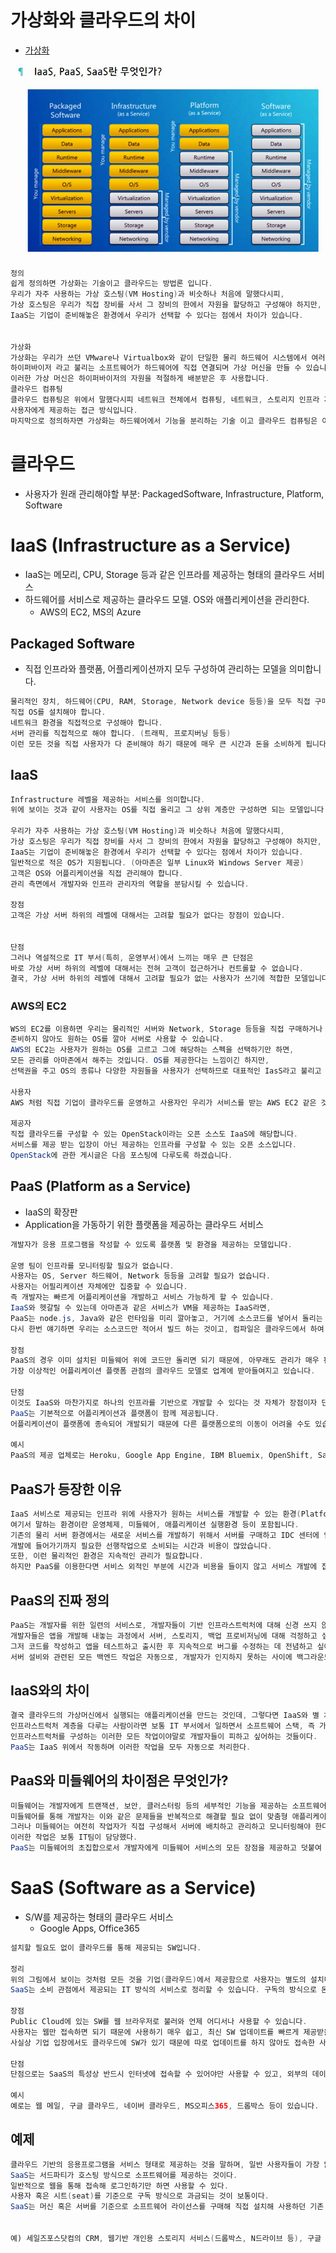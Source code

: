 # 가상화와 클라우드의 차이

* [가상화](https://wnsgml972.github.io/network/network_cloud-computing.html)

![Cloud](./Cloud.JPG)

```java
정의
쉽게 정의하면 가상화는 기술이고 클라우드는 방법론 입니다.
우리가 자주 사용하는 가상 호스팅(VM Hosting)과 비슷하나 처음에 말했다시피, 
가상 호스팅은 우리가 직접 장비를 사서 그 장비의 한에서 자원을 할당하고 구성해야 하지만, 
IaaS는 기업이 준비해놓은 환경에서 우리가 선택할 수 있다는 점에서 차이가 있습니다.


가상화
가상화는 우리가 쓰던 VMware나 Virtualbox와 같이 단일한 물리 하드웨어 시스템에서 여러 환경이나 자원을 생성할 수 있는 기술입니다.
하이퍼바이저 라고 불리는 소프트웨어가 하드웨어에 직접 연결되며 가상 머신을 만들 수 있습니다.
이러한 가상 머신은 하이퍼바이저의 자원을 적절하게 배분받은 후 사용합니다.
클라우드 컴퓨팅
클라우드 컴퓨팅은 위에서 말했다시피 네트워크 전체에서 컴퓨팅, 네트워크, 스토리지 인프라 자원, 서비스, 플랫폼, 애플리케이션을 
사용자에게 제공하는 접근 방식입니다.
마지막으로 정의하자면 가상화는 하드웨어에서 기능을 분리하는 기술 이고 클라우드 컴퓨팅은 이러한 분할을 사용하는 솔루션보다 큰 개념인 방법론입니다.

```
# 클라우드
* 사용자가 원래 관리해야할 부분: PackagedSoftware, Infrastructure, Platform, Software

# IaaS (Infrastructure as a Service)
* IaaS는 메모리, CPU, Storage 등과 같은 인프라를 제공하는 형태의 클라우드 서비스
* 하드웨어를 서비스로 제공하는 클라우드 모델. OS와 애플리케이션을 관리한다.
  * AWS의 EC2, MS의 Azure

## Packaged Software
* 직접 인프라와 플랫폼, 어플리케이션까지 모두 구성하여 관리하는 모델을 의미합니다.
```java
물리적인 장치, 하드웨어(CPU, RAM, Storage, Network device 등등)을 모두 직접 구매해야 합니다.
직접 OS를 설치해야 합니다.
네트워크 환경을 직접적으로 구성해야 합니다.
서버 관리를 직접적으로 해야 합니다. (트래픽, 프로지버닝 등등)
이런 모든 것을 직접 사용자가 다 준비해야 하기 때문에 매우 큰 시간과 돈을 소비하게 됩니다.

```

## IaaS
```java
Infrastructure 레벨을 제공하는 서비스를 의미합니다. 
위에 보이는 것과 같이 사용자는 OS를 직접 올리고 그 상위 계층만 구성하면 되는 모델입니다.

우리가 자주 사용하는 가상 호스팅(VM Hosting)과 비슷하나 처음에 말했다시피, 
가상 호스팅은 우리가 직접 장비를 사서 그 장비의 한에서 자원을 할당하고 구성해야 하지만, 
IaaS는 기업이 준비해놓은 환경에서 우리가 선택할 수 있다는 점에서 차이가 있습니다.
일반적으로 적은 OS가 지원됩니다. (아마존은 일부 Linux와 Windows Server 제공)
고객은 OS와 어플리케이션을 직접 관리해야 합니다.
관리 측면에서 개발자와 인프라 관리자의 역할을 분담시킬 수 있습니다.

장점
고객은 가상 서버 하위의 레벨에 대해서는 고려할 필요가 없다는 장점이 있습니다.


단점
그러나 역설적으로 IT 부서(특히, 운영부서)에서 느끼는 매우 큰 단점은
바로 가상 서버 하위의 레벨에 대해서는 전혀 고객이 접근하거나 컨트롤할 수 없습니다.
결국, 가상 서버 하위의 레벨에 대해서 고려할 필요가 없는 사용자가 쓰기에 적합한 모델입니다.
```

### AWS의 EC2
```java
WS의 EC2를 이용하면 우리는 물리적인 서버와 Network, Storage 등등을 직접 구매하거나 
준비하지 않아도 원하는 OS를 깔아 서버로 사용할 수 있습니다.
AWS의 EC2는 사용자가 원하는 OS를 고르고 그에 해당하는 스펙을 선택하기만 하면, 
모든 관리를 아마존에서 해주는 것입니다. OS를 제공한다는 느낌이긴 하지만, 
선택권을 주고 OS의 종류나 다양한 자원들을 사용자가 선택하므로 대표적인 IasS라고 불리고 있습니다.

사용자
AWS 처럼 직접 기업이 클라우드를 운영하고 사용자인 우리가 서비스를 받는 AWS EC2 같은 것이 이에 해당합니다.

제공자
직접 클라우드를 구성할 수 있는 OpenStack이라는 오픈 소스도 IaaS에 해당합니다. 
서비스를 제공 받는 입장이 아닌 제공하는 인프라를 구성할 수 있는 오픈 소스입니다.
OpenStack에 관한 게시글은 다음 포스팅에 다루도록 하겠습니다.

```

## PaaS (Platform as a Service)
* IaaS의 확장판
* Application을 가동하기 위한 플랫폼을 제공하는 클라우드 서비스

```java
개발자가 응용 프로그램을 작성할 수 있도록 플랫폼 및 환경을 제공하는 모델입니다.

운영 팀이 인프라를 모니터링할 필요가 없습니다.
사용자는 OS, Server 하드웨어, Network 등등을 고려할 필요가 없습니다.
사용자는 어필리케이션 자체에만 집중할 수 있습니다. 
즉 개발자는 빠르게 어플리케이션을 개발하고 서비스 가능하게 할 수 있습니다.
IaaS와 헷갈릴 수 있는데 아마존과 같은 서비스가 VM을 제공하는 IaaS라면, 
PaaS는 node.js, Java와 같은 런타임을 미리 깔아놓고, 거기에 소스코드를 넣어서 돌리는 구조입니다. 
다시 한번 얘기하면 우리는 소스코드만 적어서 빌드 하는 것이고, 컴파일은 클라우드에서 하여 결과만 가져오는 거라고 생각하시면 됩니다.

장점
PaaS의 경우 이미 설치된 미들웨어 위에 코드만 돌리면 되기 때문에, 아무래도 관리가 매우 편리합니다.
가장 이상적인 어플리케이션 플랫폼 관점의 클라우드 모델로 업계에 받아들여지고 있습니다.

단점
이것도 IaaS와 마찬가지로 하나의 인프라를 기반으로 개발할 수 있다는 것 자체가 장점이자 단점이 될 수 있습니다.
PaaS는 기본적으로 어플리케이션과 플랫폼이 함께 제공됩니다. 
어플리케이션이 플랫폼에 종속되어 개발되기 때문에 다른 플랫폼으로의 이동이 어려울 수도 있습니다.

예시
PaaS의 제공 업체로는 Heroku, Google App Engine, IBM Bluemix, OpenShift, SalesForce가 있습니다.

```

## PaaS가 등장한 이유
```java
IaaS 서비스로 제공되는 인프라 위에 사용자가 원하는 서비스를 개발할 수 있는 환경(Platform)을 제공하는 서비스입니다. 
여기서 말하는 환경이란 운영체제, 미들웨어, 애플리케이션 실행환경 등이 포함됩니다.
기존의 물리 서버 환경에서는 새로운 서비스를 개발하기 위해서 서버를 구매하고 IDC 센터에 입주한 후 서버에 OS, 미들웨어 등을 설치해야 하는 등 
개발에 들어가기까지 필요한 선행작업으로 소비되는 시간과 비용이 많았습니다. 
또한, 이런 물리적인 환경은 지속적인 관리가 필요합니다.
하지만 PaaS를 이용한다면 서비스 외적인 부분에 시간과 비용을 들이지 않고 서비스 개발에 집중할 수 있으므로 기존 물리환경에서 서비스를 개발할 때보다 비교적 적은 비용으로 신속하고 간편하게 서비스를 개발하고 운영할 수 있습니다.
```

## PaaS의 진짜 정의
```java
PaaS는 개발자를 위한 일련의 서비스로, 개발자들이 기반 인프라스트럭처에 대해 신경 쓰지 않고 앱을 개발하고 테스트할 수 있게 해준다. 
개발자들은 앱을 개발해 내놓는 과정에서 서버, 스토리지, 백업 프로비저닝에 대해 걱정하고 싶어하지 않는다. 
그저 코드를 작성하고 앱을 테스트하고 출시한 후 지속적으로 버그를 수정하는 데 전념하고 싶어한다. 
서버 설비와 관련된 모든 백엔드 작업은 자동으로, 개발자가 인지하지 못하는 사이에 백그라운드에서 이루어져야 하는데, PaaS의 역할이 바로 그것이다.
```

## IaaS와의 차이
```java
결국 클라우드의 가상머신에서 실행되는 애플리케이션을 만드는 것인데, 그렇다면 IaaS와 별 차이가 없는 것 같다.
인프라스트럭처 계층을 다루는 사람이라면 보통 IT 부서에서 일하면서 소프트웨어 스택, 즉 가상화 계층, 연산, 스토리지를 구축하는 업무를 담당한다. 
인프라스트럭처를 구성하는 이러한 모든 작업이야말로 개발자들이 피하고 싶어하는 것들이다. 
PaaS는 IaaS 위에서 작동하며 이러한 작업을 모두 자동으로 처리한다.

```

## PaaS와 미들웨어의 차이점은 무엇인가?
```java
미들웨어는 개발자에게 트랜잭션, 보안, 클러스터링 등의 세부적인 기능을 제공하는 소프트웨어 계층이다. 
미들웨어를 통해 개발자는 이와 같은 문제들을 반복적으로 해결할 필요 없이 맞춤형 애플리케이션 구축에 전념할 수 있다. 
그러나 미들웨어는 여전히 작업자가 직접 구성해서 서버에 배치하고 관리하고 모니터링해야 한다는 측면에서 “정적인” 소프트웨어다. 
이러한 작업은 보통 IT팀이 담당했다.
PaaS는 미들웨어의 초집합으로서 개발자에게 미들웨어 서비스의 모든 장점을 제공하고 덧붙여 과거 IT 팀이 담당했던 운영 측면까지 포괄한다.
```


# SaaS (Software as a Service)
* S/W를 제공하는 형태의 클라우드 서비스  
  * Google Apps, Office365
 
```java
설치할 필요도 없이 클라우드를 통해 제공되는 SW입니다.

정리
위의 그림에서 보이는 것처럼 모든 것을 기업(클라우드)에서 제공함으로 사용자는 별도의 설치나 부담이 필요 없이 SW를 사용할 수 있습니다.
SaaS는 소비 관점에서 제공되는 IT 방식의 서비스로 정리할 수 있습니다. 구독의 방식으로 돈을 벌거나 트래픽 기반으로 돈을 벌 수 있습니다.

장점
Public Cloud에 있는 SW를 웹 브라우저로 불러와 언제 어디서나 사용할 수 있습니다.
사용자는 웹만 접속하면 되기 때문에 사용하기 매우 쉽고, 최신 SW 업데이트를 빠르게 제공받을 수 있습니다. 
사실상 기업 입장에서도 클라우드에 SW가 있기 때문에 따로 업데이트를 하지 않아도 접속한 사용자는 최신 SW를 사용하게 될 수 있습니다.

단점
단점으로는 SaaS의 특성상 반드시 인터넷에 접속할 수 있어야만 사용할 수 있고, 외부의 데이터 노출에 대한 위험이 있습니다.

예시
예로는 웹 메일, 구글 클라우드, 네이버 클라우드, MS오피스365, 드롭박스 등이 있습니다.
```
 
## 예제
```java
클라우드 기반의 응용프로그램을 서비스 형태로 제공하는 것을 말하며, 일반 사용자들이 가장 많이 접하게 되는 형태입니다.
SaaS는 서드파티가 호스팅 방식으로 소프트웨어를 제공하는 것이다. 
일반적으로 웹을 통해 접속해 로그인하기만 하면 사용할 수 있다. 
사용자 혹은 시트(seat)를 기준으로 구독 방식으로 과금되는 것이 보통이다. 
SaaS는 머신 혹은 서버를 기준으로 소프트웨어 라이선스를 구매해 직접 설치해 사용하던 기존 구매 방식과 차별화된다.


예) 세일즈포스닷컴의 CRM, 웹기반 개인용 스토리지 서비스(드롭박스, N드라이브 등), 구글 드라이브 (문서, 스프레드시트, 프레젠테이션)
```


